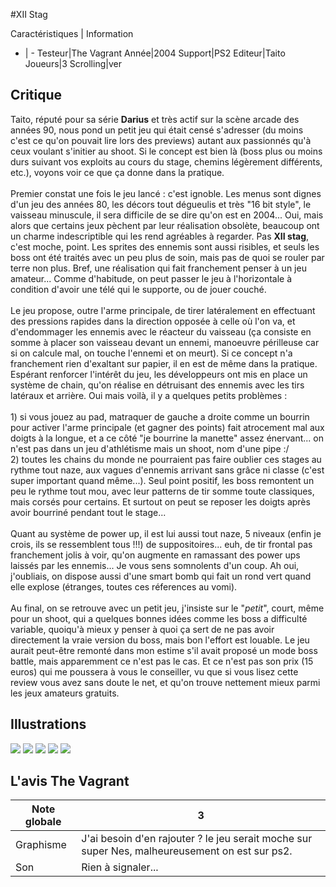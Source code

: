 #XII Stag

Caractéristiques | Information
- | -
Testeur|The Vagrant
Année|2004
Support|PS2
Editeur|Taito
Joueurs|3
Scrolling|ver

## Critique
Taito, réputé pour sa série <b>Darius</b> et très actif sur la scène arcade des années 90, nous pond un petit jeu qui était censé s'adresser (du moins c'est ce qu'on pouvait lire lors des previews) autant aux passionnés qu'à ceux voulant s'initier au shoot. Si le concept est bien là (boss plus ou moins durs suivant vos exploits au cours du stage, chemins légèrement différents, etc.), voyons voir ce que ça donne dans la pratique.<br/><br/>Premier constat une fois le jeu lancé : c'est ignoble. Les menus sont dignes d'un jeu des années 80, les décors tout dégueulis et très "16 bit style", le vaisseau minuscule, il sera difficile de se dire qu'on est en 2004... Oui, mais alors que certains jeux pèchent par leur réalisation obsolète, beaucoup ont un charme indescriptible qui les rend agréables à regarder. Pas <b>XII stag</b>, c'est moche, point. Les sprites des ennemis sont aussi risibles, et seuls les boss ont été traités avec un peu plus de soin, mais pas de quoi se rouler par terre non plus. Bref, une réalisation qui fait franchement penser à un jeu amateur... Comme d'habitude, on peut passer le jeu à l'horizontale à condition d'avoir une télé qui le supporte, ou de jouer couché.<br/><br/>Le jeu propose, outre l'arme principale, de tirer latéralement en effectuant des pressions rapides dans la direction opposée à celle où l'on va, et d'endommager les ennemis avec le réacteur du vaisseau (ça consiste en somme à placer son vaisseau devant un ennemi, manoeuvre périlleuse car si on calcule mal, on touche l'ennemi et on meurt). Si ce concept n'a franchement rien d'exaltant sur papier, il en est de même dans la pratique. Espérant renforcer l'intérêt du jeu, les développeurs ont mis en place un système de chain, qu'on réalise en détruisant des ennemis avec les tirs latéraux et arrière. Oui mais voilà, il y a quelques petits problèmes :<br/><br/>1) si vous jouez au pad, matraquer de gauche a droite comme un bourrin pour activer l'arme principale (et gagner des points) fait atrocement mal aux doigts à la longue, et a ce côté "je bourrine la manette" assez énervant... on n'est pas dans un jeu d'athlétisme mais un shoot, nom d'une pipe :/<br/>2) toutes les chains du monde ne pourraient pas faire oublier ces stages au rythme tout naze, aux vagues d'ennemis arrivant sans grâce ni classe (c'est super important quand même...). Seul point positif, les boss remontent un peu le rythme tout mou, avec leur patterns de tir somme toute classiques, mais corsés pour certains. Et surtout on peut se reposer les doigts après avoir bourriné pendant tout le stage...<br/><br/>Quant au système de power up, il est lui aussi tout naze, 5 niveaux (enfin je crois, ils se ressemblent tous !!!) de suppositoires... euh, de tir frontal pas franchement jolis à voir, qu'on augmente en ramassant des power ups laissés par les ennemis... Je vous sens somnolents d'un coup. Ah oui, j'oubliais, on dispose aussi d'une smart bomb qui fait un rond vert quand elle explose (étranges, toutes ces réferences au vomi).<br/><br/>Au final, on se retrouve avec un petit jeu, j'insiste sur le "<i>petit</i>", court, même pour un shoot, qui a quelques bonnes idées comme les boss a difficulté variable, quoiqu'à mieux y penser à quoi ça sert de ne pas avoir directement la vraie version du boss, mais bon l'effort est louable. Le jeu aurait peut-être remonté dans mon estime s'il avait proposé un mode boss battle, mais apparemment ce n'est pas le cas. Et ce n'est pas son prix (15 euros) qui me poussera à vous le conseiller, vu que si vous lisez cette review vous avez sans doute le net, et qu'on trouve nettement mieux parmi les jeux amateurs gratuits.

## Illustrations
![](http://www.shmup.com/images/thumbs/img_fiche_1_503.gif)
![](http://www.shmup.com/images/thumbs/img_fiche_2_503.gif)
![](http://www.shmup.com/images/thumbs/img_fiche_3_503.gif)
![](http://www.shmup.com/images/thumbs/img_fiche_4_503.gif)
![](http://www.shmup.com/images/thumbs/)

## L'avis The Vagrant
Note globale|3
-|-
Graphisme|J'ai besoin d'en rajouter ? le jeu serait moche sur super Nes, malheureusement on est sur ps2.
Son|Rien à signaler...
